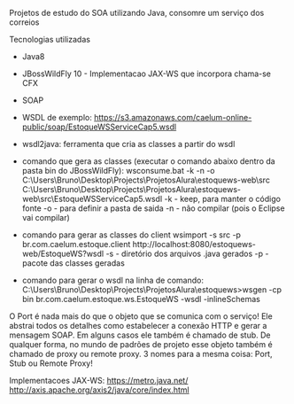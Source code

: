Projetos de estudo do SOA utilizando Java, consomre um serviço dos correios

Tecnologias utilizadas
- Java8
- JBossWildFly 10 - Implementacao JAX-WS que incorpora chama-se CFX
- SOAP
- WSDL de exemplo: https://s3.amazonaws.com/caelum-online-public/soap/EstoqueWSServiceCap5.wsdl
- wsdl2java: ferramenta que cria as classes a partir do wsdl

- comando que gera as classes (executar o comando abaixo dentro da pasta bin do JBossWildFly): 
wsconsume.bat -k -n -o C:\Users\Bruno\Desktop\Projects\ProjetosAlura\estoquews-web\src C:\Users\Bruno\Desktop\Projects\ProjetosAlura\estoquews-web\src\EstoqueWSServiceCap5.wsdl
-k - keep, para manter o código fonte
-o - para definir a pasta de saida
-n - não compilar (pois o Eclipse vai compilar)

- comando para gerar as classes do client
wsimport -s src -p br.com.caelum.estoque.client http://localhost:8080/estoquews-web/EstoqueWS?wsdl
-s - diretório dos arquivos .java gerados
-p - pacote das classes geradas

- comando para gerar o wsdl na linha de comando:
C:\Users\Bruno\Desktop\Projects\ProjetosAlura\estoquews>wsgen -cp bin br.com.caelum.estoque.ws.EstoqueWS -wsdl -inlineSchemas

O Port é nada mais do que o objeto que se comunica com o serviço! Ele abstrai todos os detalhes como estabelecer a conexão HTTP 
e gerar a mensagem SOAP. Em alguns casos ele também é chamado de stub. De qualquer forma, no mundo de padrões de projeto esse 
objeto também é chamado de proxy ou remote proxy. 3 nomes para a mesma coisa: Port, Stub ou Remote Proxy!

Implementacoes JAX-WS:
https://metro.java.net/ 
http://axis.apache.org/axis2/java/core/index.html

